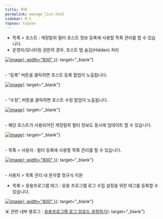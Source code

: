 ```yaml
---
title: 목록
permalink: manage_list.html
sidebar: M_C
topnav: topnav
---
```


- 목록 > 호스트 : 계정탈취 필터 호스트 정보 등록에 사용할 목록 관리를 할 수 있습니다.
- 운영자/모니터링 권한의 경우, 호스트 탭 숨김(Hidden) 처리

 [![image](/docs/images/Manual/common/manage/list/1.png){: width="800" }](/docs/images/Manual/common/manage/list/1.png){: target="_blank"}

<br />
- “등록” 버튼을 클릭하면 호스트 등록 팝업이 노출됩니다.

 [![image](/docs/images/Manual/common/manage/list/2.png)](/docs/images/Manual/common/manage/list/2.png){: target="_blank"}

<br />
- “수정”, 버튼을 클릭하면 호스트 수정 팝업이 노출됩니다.

 [![image](/docs/images/Manual/common/manage/list/3.png)](/docs/images/Manual/common/manage/list/3.png){: target="_blank"}

<br />
- 해당 호스트가 사용되어진 계정탈취 필터 정보도 동시에 업데이트 할 수 있습니다.

 [![image](/docs/images/Manual/common/manage/list/4.png)](/docs/images/Manual/common/manage/list/4.png){: target="_blank"}

<br />
- 목록 > 사용자 : 필터 등록에 사용할 목록 관리를 할 수 있습니다.

 [![image](/docs/images/Manual/common/manage/list/5.png){: width="800" }](/docs/images/Manual/common/manage/list/5.png){: target="_blank"}

<br />
- 사용자 > 목록 관리 내 문자열 정규식 지원
 

- 목록 > 응용프로그램 태그 : 응용 프로그램 로그 수집 설정을 위한 태그를 등록할 수 있습니다.

 [![image](/docs/images/Manual/common/manage/list/6.png){: width="800" }](/docs/images/Manual/common/manage/list/6.png){: target="_blank"}

▣ 관련 내부 블로그 : [응용프로그램 로그 업로드 설정하기](https://qubitsec.github.io/set_app_log_up.html){: target="_blank"}
